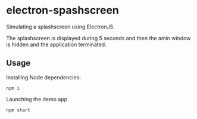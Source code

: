 # electron-spashscreen
Simulating a splashscreen using ElectronJS.

The splashscreen is displayed during 5 seconds and then the amin window is hidden and the application terminated.

## Usage
Installing Node dependencies:
```
npm i
```

Launching the demo app
```
npm start
```